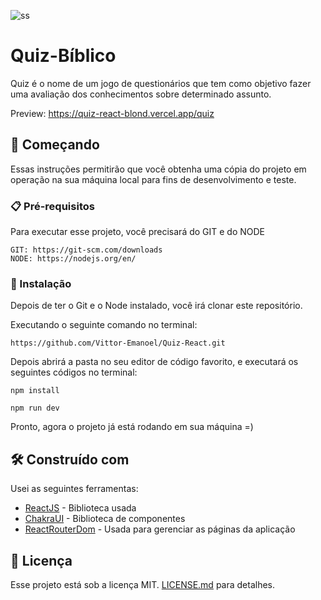 ![ss](https://user-images.githubusercontent.com/55211291/218293157-2ba6b536-2f28-4092-8505-59e922e66454.png)


# Quiz-Bíblico
Quiz é o nome de um jogo de questionários que tem como objetivo fazer uma avaliação dos conhecimentos sobre determinado assunto.

Preview: https://quiz-react-blond.vercel.app/quiz

## 🚀 Começando

Essas instruções permitirão que você obtenha uma cópia do projeto em operação na sua máquina local para fins de desenvolvimento e teste.


### 📋 Pré-requisitos

Para executar esse projeto, você precisará do GIT e do NODE

```
GIT: https://git-scm.com/downloads
NODE: https://nodejs.org/en/
```

### 🔧 Instalação

Depois de ter o Git e o Node instalado, você irá clonar este repositório.

Executando o seguinte comando no terminal:

```
https://github.com/Vittor-Emanoel/Quiz-React.git
```

Depois abrirá a pasta no seu editor de código favorito, e executará os seguintes códigos no terminal:

```
npm install 

npm run dev
```

Pronto, agora o projeto já está rodando em sua máquina =)


## 🛠️ Construído com

 Usei as seguintes ferramentas:

* [ReactJS](https://upload.wikimedia.org/wikipedia/commons/thumb/a/a7/React-icon.svg/512px-React-icon.svg.png?20220125121207) - Biblioteca usada
* [ChakraUI](https://chakra-ui.com/getting-started) - Biblioteca de componentes
* [ReactRouterDom](https://reactrouter.com/) - Usada para gerenciar as páginas da aplicação



## 📄 Licença

Esse projeto está sob a licença MIT.  [LICENSE.md](https://github.com/usuario/projeto/licenca) para detalhes.
